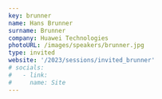 ```yaml
---
key: brunner
name: Hans Brunner
surname: Brunner
company: Huawei Technologies
photoURL: /images/speakers/brunner.jpg
type: invited
website: '/2023/sessions/invited_brunner'
# socials:
#   - link:  
#     name: Site
---
```

